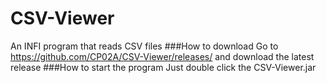 # CSV-Viewer
An INFI program that reads CSV files
###How to download
Go to https://github.com/CP02A/CSV-Viewer/releases/ and download the latest release
###How to start the program
Just double click the CSV-Viewer.jar
